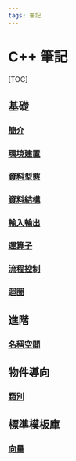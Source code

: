 ```yaml
---
tags: 筆記
---
```


# C++ 筆記

[TOC]

## 基礎

### [簡介](簡介.md)

### [環境建置](環境建置.md)

### [資料型態](資料型態.md)

### [資料結構](資料結構.md)
 
### [輸入輸出](輸入輸出.md)

### [運算子](運算子.md)

### [流程控制](流程控制.md)

### [迴圈](迴圈.md)

## 進階

### [名稱空間](名稱空間.md)

## 物件導向

### [類別]()

## 標準模板庫

### [向量](標準模板庫/向量.md)